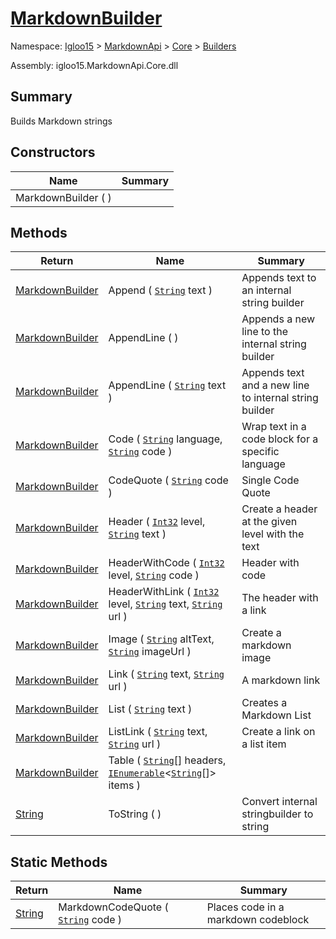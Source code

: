 # [MarkdownBuilder](./MarkdownBuilder.md)

Namespace: [Igloo15]() > [MarkdownApi]() > [Core](./../README.md) > [Builders](./README.md)

Assembly: igloo15.MarkdownApi.Core.dll

## Summary
Builds Markdown strings

## Constructors

| Name | Summary | 
| --- | --- | 
| MarkdownBuilder (  ) |  | 


## Methods

| Return | Name | Summary | 
| --- | --- | --- | 
| [MarkdownBuilder](./MarkdownBuilder.md) | Append ( [`String`](https://docs.microsoft.com/en-us/dotnet/api/System.String) text ) | Appends text to an internal string builder | 
| [MarkdownBuilder](./MarkdownBuilder.md) | AppendLine (  ) | Appends a new line to the internal string builder | 
| [MarkdownBuilder](./MarkdownBuilder.md) | AppendLine ( [`String`](https://docs.microsoft.com/en-us/dotnet/api/System.String) text ) | Appends text and a new line to internal string builder | 
| [MarkdownBuilder](./MarkdownBuilder.md) | Code ( [`String`](https://docs.microsoft.com/en-us/dotnet/api/System.String) language, [`String`](https://docs.microsoft.com/en-us/dotnet/api/System.String) code ) | Wrap text in a code block for a specific language | 
| [MarkdownBuilder](./MarkdownBuilder.md) | CodeQuote ( [`String`](https://docs.microsoft.com/en-us/dotnet/api/System.String) code ) | Single Code Quote | 
| [MarkdownBuilder](./MarkdownBuilder.md) | Header ( [`Int32`](https://docs.microsoft.com/en-us/dotnet/api/System.Int32) level, [`String`](https://docs.microsoft.com/en-us/dotnet/api/System.String) text ) | Create a header at the given level with the text | 
| [MarkdownBuilder](./MarkdownBuilder.md) | HeaderWithCode ( [`Int32`](https://docs.microsoft.com/en-us/dotnet/api/System.Int32) level, [`String`](https://docs.microsoft.com/en-us/dotnet/api/System.String) code ) | Header with code | 
| [MarkdownBuilder](./MarkdownBuilder.md) | HeaderWithLink ( [`Int32`](https://docs.microsoft.com/en-us/dotnet/api/System.Int32) level, [`String`](https://docs.microsoft.com/en-us/dotnet/api/System.String) text, [`String`](https://docs.microsoft.com/en-us/dotnet/api/System.String) url ) | The header with a link | 
| [MarkdownBuilder](./MarkdownBuilder.md) | Image ( [`String`](https://docs.microsoft.com/en-us/dotnet/api/System.String) altText, [`String`](https://docs.microsoft.com/en-us/dotnet/api/System.String) imageUrl ) | Create a markdown image | 
| [MarkdownBuilder](./MarkdownBuilder.md) | Link ( [`String`](https://docs.microsoft.com/en-us/dotnet/api/System.String) text, [`String`](https://docs.microsoft.com/en-us/dotnet/api/System.String) url ) | A markdown link | 
| [MarkdownBuilder](./MarkdownBuilder.md) | List ( [`String`](https://docs.microsoft.com/en-us/dotnet/api/System.String) text ) | Creates a Markdown List | 
| [MarkdownBuilder](./MarkdownBuilder.md) | ListLink ( [`String`](https://docs.microsoft.com/en-us/dotnet/api/System.String) text, [`String`](https://docs.microsoft.com/en-us/dotnet/api/System.String) url ) | Create a link on a list item | 
| [MarkdownBuilder](./MarkdownBuilder.md) | Table ( [`String`](https://docs.microsoft.com/en-us/dotnet/api/System.String)[] headers, [`IEnumerable`](https://docs.microsoft.com/en-us/dotnet/api/System.Collections.Generic.IEnumerable-1)\<[`String`](https://docs.microsoft.com/en-us/dotnet/api/System.String)[]> items ) |  | 
| [String](https://docs.microsoft.com/en-us/dotnet/api/System.String) | ToString (  ) | Convert internal stringbuilder to string | 


## Static Methods

| Return | Name | Summary | 
| --- | --- | --- | 
| [String](https://docs.microsoft.com/en-us/dotnet/api/System.String) | MarkdownCodeQuote ( [`String`](https://docs.microsoft.com/en-us/dotnet/api/System.String) code ) | Places code in a markdown codeblock | 


